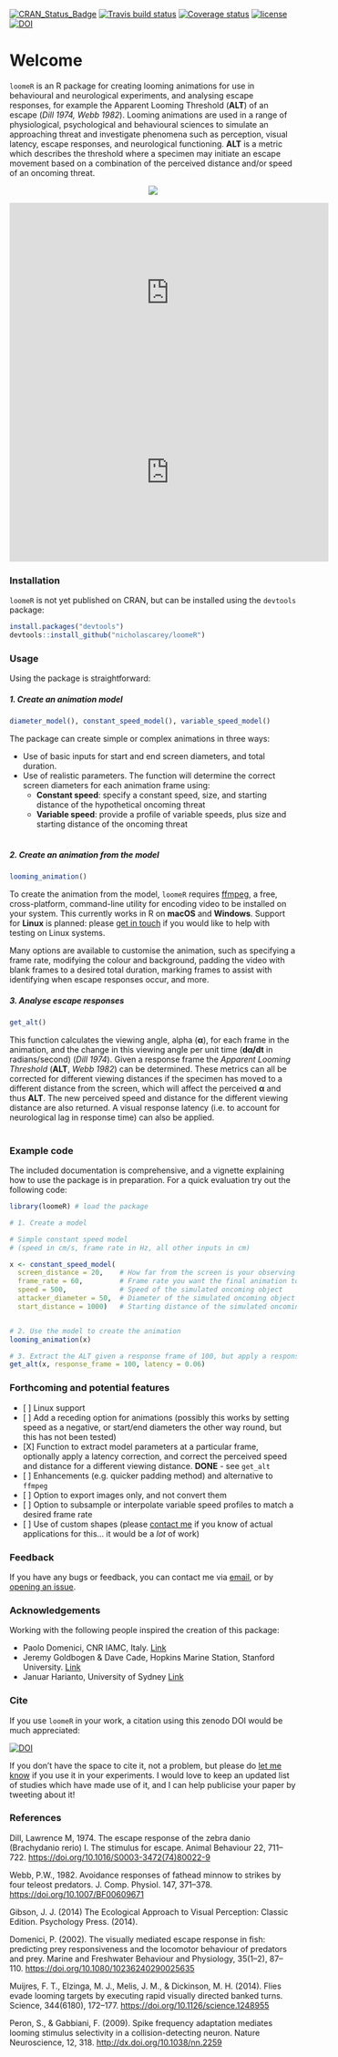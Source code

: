 
<!-- README.md is generated from README.Rmd. Please edit that file -->

[![CRAN\_Status\_Badge](http://www.r-pkg.org/badges/version/loomeR)](https://cran.r-project.org/package=loomeR)
[![Travis build
status](https://travis-ci.org/nicholascarey/loomeR.svg?branch=master)](https://travis-ci.org/nicholascarey/loomeR)
[![Coverage
status](https://codecov.io/gh/nicholascarey/loomeR/branch/master/graph/badge.svg)](https://codecov.io/github/nicholascarey/loomeR?branch=master)
[![license](https://img.shields.io/badge/license-GPL--3-blue.svg)](https://www.gnu.org/licenses/gpl-3.0.en.html)
[![DOI](https://zenodo.org/badge/DOI/10.5281/zenodo.1212570.svg)](https://doi.org/10.5281/zenodo.1212570)

# Welcome

`loomeR` is an R package for creating looming animations for use in
behavioural and neurological experiments, and analysing escape
responses, for example the Apparent Looming Threshold (**ALT**) of an
escape (*Dill 1974, Webb 1982*). Looming animations are used in a range
of physiological, psychological and behavioural sciences to simulate an
approaching threat and investigate phenomena such as perception, visual
latency, escape responses, and neurological functioning. **ALT** is a
metric which describes the threshold where a specimen may initiate an
escape movement based on a combination of the perceived distance and/or
speed of an oncoming
threat.

<p align="center">

<img src=https://i.imgur.com/WKKt59E.gif>

</p>

<iframe width="560" height="315" src="http://www.youtube.com/embed/EKoxLxzWNOk" frameborder="0" allowfullscreen="allowfullscreen">

</iframe>

<iframe width="560" height="315" src="https://www.youtube.com/embed/uqI__qq1CPw" frameborder="0" allow="autoplay; encrypted-media" allowfullscreen>

</iframe>

### Installation

`loomeR` is not yet published on CRAN, but can be installed using the
`devtools` package:

``` r
install.packages("devtools")
devtools::install_github("nicholascarey/loomeR")
```

### Usage

Using the package is straightforward:

##### 1\. Create an animation model

``` r
diameter_model(), constant_speed_model(), variable_speed_model()
```

The package can create simple or complex animations in three ways:

  - Use of basic inputs for start and end screen diameters, and total
    duration.
  - Use of realistic parameters. The function will determine the correct
    screen diameters for each animation frame using:
      - **Constant speed**: specify a constant speed, size, and starting
        distance of the hypothetical oncoming threat
      - **Variable speed**: provide a profile of variable speeds, plus
        size and starting distance of the oncoming threat <br> <br>

##### 2\. Create an animation from the model

``` r
looming_animation()
```

To create the animation from the model, `loomeR` requires
[ffmpeg](http://ffmpeg.org), a free, cross-platform, command-line
utility for encoding video to be installed on your system. This
currently works in R on **macOS** and **Windows**. Support for **Linux**
is planned: please [get in touch](mailto:nicholascarey@gmail.com) if you
would like to help with testing on Linux systems.

Many options are available to customise the animation, such as
specifying a frame rate, modifying the colour and background, padding
the video with blank frames to a desired total duration, marking frames
to assist with identifying when escape responses occur, and more.

##### 3\. Analyse escape responses

``` r
get_alt()
```

This function calculates the viewing angle, alpha (**α**), for each
frame in the animation, and the change in this viewing angle per unit
time (**dα/dt** in radians/second) (*Dill 1974*). Given a response frame
the *Apparent Looming Threshold* (**ALT**, *Webb 1982*) can be
determined. These metrics can all be corrected for different viewing
distances if the specimen has moved to a different distance from the
screen, which will affect the perceived **α** and thus **ALT**. The new
perceived speed and distance for the different viewing distance are also
returned. A visual response latency (i.e. to account for neurological
lag in response time) can also be applied. <br> <br>

### Example code

The included documentation is comprehensive, and a vignette explaining
how to use the package is in preparation. For a quick evaluation try out
the following code:

``` r
library(loomeR) # load the package

# 1. Create a model

# Simple constant speed model
# (speed in cm/s, frame rate in Hz, all other inputs in cm)

x <- constant_speed_model(
  screen_distance = 20,    # How far from the screen is your observing specimen?
  frame_rate = 60,         # Frame rate you want the final animation to be 
  speed = 500,             # Speed of the simulated oncoming object
  attacker_diameter = 50,  # Diameter of the simulated oncoming object
  start_distance = 1000)   # Starting distance of the simulated oncoming object


# 2. Use the model to create the animation
looming_animation(x)

# 3. Extract the ALT given a response frame of 100, but apply a response latency of 60 milliseconds
get_alt(x, response_frame = 100, latency = 0.06)
```

### Forthcoming and potential features

  - \[ \] Linux support
  - \[ \] Add a receding option for animations (possibly this works by
    setting speed as a negative, or start/end diameters the other way
    round, but this has not been tested)
  - \[X\] Function to extract model parameters at a particular frame,
    optionally apply a latency correction, and correct the perceived
    speed and distance for a different viewing distance. **DONE** - see
    `get_alt`
  - \[ \] Enhancements (e.g. quicker padding method) and alternative to
    `ffmpeg`
  - \[ \] Option to export images only, and not convert them
  - \[ \] Option to subsample or interpolate variable speed profiles to
    match a desired frame rate
  - \[ \] Use of custom shapes (please [contact
    me](mailto:nicholascarey@gmail.com) if you know of actual
    applications for this… it would be a *lot* of work)

### Feedback

If you have any bugs or feedback, you can contact me via
[email](mailto:nicholascarey@gmail.com), or by [opening an
issue](https://github.com/nicholascarey/loomeR/issues).

### Acknowledgements

Working with the following people inspired the creation of this package:

  - Paolo Domenici, CNR IAMC, Italy.
    [Link](http://oristano.iamc.cnr.it/IAMC/staff/paolo-domenici/domenici-paolo?set_language=en)
  - Jeremy Goldbogen & Dave Cade, Hopkins Marine Station, Stanford
    University. [Link](http://goldbogen.stanford.edu)
  - Januar Harianto, University of Sydney
    [Link](https://github.com/januarharianto)

### Cite

If you use `loomeR` in your work, a citation using this zenodo DOI would
be much
appreciated:

[![DOI](https://zenodo.org/badge/DOI/10.5281/zenodo.1212570.svg)](https://doi.org/10.5281/zenodo.1212570)

If you don’t have the space to cite it, not a problem, but please do
[let me know](mailto:nicholascarey@gmail.com) if you use it in your
experiments. I would love to keep an updated list of studies which have
made use of it, and I can help publicise your paper by tweeting about
it\!

### References

Dill, Lawrence M, 1974. The escape response of the zebra danio
(Brachydanio rerio) I. The stimulus for escape. Animal Behaviour 22,
711–722. <https://doi.org/10.1016/S0003-3472(74)80022-9>

Webb, P.W., 1982. Avoidance responses of fathead minnow to strikes by
four teleost predators. J. Comp. Physiol. 147, 371–378.
<https://doi.org/10.1007/BF00609671>

Gibson, J. J. (2014) The Ecological Approach to Visual Perception:
Classic Edition. Psychology Press. (2014).

Domenici, P. (2002). The visually mediated escape response in fish:
predicting prey responsiveness and the locomotor behaviour of predators
and prey. Marine and Freshwater Behaviour and Physiology, 35(1–2),
87–110. <https://doi.org/10.1080/10236240290025635>

Muijres, F. T., Elzinga, M. J., Melis, J. M., & Dickinson, M. H. (2014).
Flies evade looming targets by executing rapid visually directed banked
turns. Science, 344(6180), 172–177.
<https://doi.org/10.1126/science.1248955>

Peron, S., & Gabbiani, F. (2009). Spike frequency adaptation mediates
looming stimulus selectivity in a collision-detecting neuron. Nature
Neuroscience, 12, 318. <http://dx.doi.org/10.1038/nn.2259>

